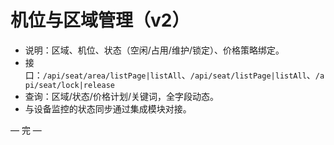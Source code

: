 # 机位与区域管理（v2）

- 说明：区域、机位、状态（空闲/占用/维护/锁定）、价格策略绑定。
- 接口：`/api/seat/area/listPage|listAll`、`/api/seat/listPage|listAll`、`/api/seat/lock|release`
- 查询：区域/状态/价格计划/关键词，全字段动态。
- 与设备监控的状态同步通过集成模块对接。

— 完 —
